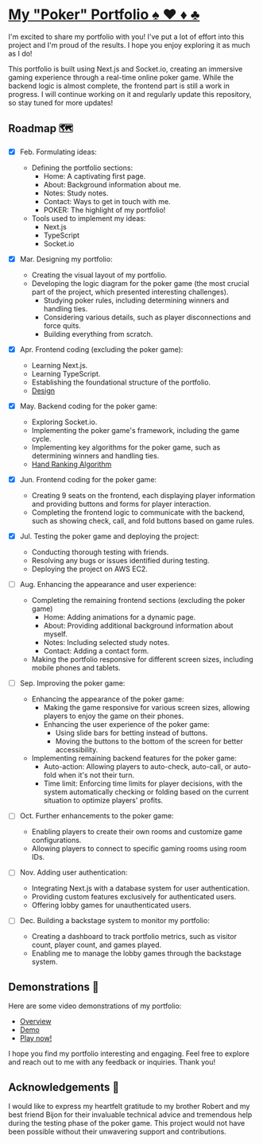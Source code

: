 # [My "Poker" Portfolio ♠️ ♥️ ♦️ ♣️](http://52.62.5.41:3000/)

I'm excited to share my portfolio with you! I've put a lot of effort into this project and I'm proud of the results. I hope you enjoy exploring it as much as I do!

This portfolio is built using Next.js and Socket.io, creating an immersive gaming experience through a real-time online poker game. While the backend logic is almost complete, the frontend part is still a work in progress. I will continue working on it and regularly update this repository, so stay tuned for more updates!

## Roadmap 🗺

- [x] Feb. Formulating ideas:
    - Defining the portfolio sections:
        - Home: A captivating first page.
        - About: Background information about me.
        - Notes: Study notes.
        - Contact: Ways to get in touch with me.
        - POKER: The highlight of my portfolio!
    - Tools used to implement my ideas:
        - Next.js
        - TypeScript
        - Socket.io

- [x] Mar. Designing my portfolio:
    - Creating the visual layout of my portfolio.
    - Developing the logic diagram for the poker game (the most crucial part of the project, which presented interesting challenges).
        - Studying poker rules, including determining winners and handling ties.
        - Considering various details, such as player disconnections and force quits.
        - Building everything from scratch.

- [x] Apr. Frontend coding (excluding the poker game):
    - Learning Next.js.
    - Learning TypeScript.
    - Establishing the foundational structure of the portfolio.
    - [Design](https://www.figma.com/file/9usTFZapvmAlZDlqWjWqkz/Taxes-Hold'em-(State)?type=whiteboard&node-id=0%3A1&t=g0gFFLPsrJ8NQiXV-1)

- [x] May. Backend coding for the poker game:
    - Exploring Socket.io.
    - Implementing the poker game's framework, including the game cycle.
    - Implementing key algorithms for the poker game, such as determining winners and handling ties.
    - [Hand Ranking Algorithm](https://github.com/yenju0425/MyPortfolio/blob/main/games/sng/modules/deck.ts#L60C3-L60C23)

- [x] Jun. Frontend coding for the poker game:
    - Creating 9 seats on the frontend, each displaying player information and providing buttons and forms for player interaction.
    - Completing the frontend logic to communicate with the backend, such as showing check, call, and fold buttons based on game rules.

- [x] Jul. Testing the poker game and deploying the project:
    - Conducting thorough testing with friends.
    - Resolving any bugs or issues identified during testing.
    - Deploying the project on AWS EC2.

- [ ] Aug. Enhancing the appearance and user experience:
    - Completing the remaining frontend sections (excluding the poker game)
        - Home: Adding animations for a dynamic page.
        - About: Providing additional background information about myself.
        - Notes: Including selected study notes.
        - Contact: Adding a contact form.
    - Making the portfolio responsive for different screen sizes, including mobile phones and tablets.

- [ ] Sep. Improving the poker game:
    - Enhancing the appearance of the poker game:
        - Making the game responsive for various screen sizes, allowing players to enjoy the game on their phones.
        - Enhancing the user experience of the poker game:
            - Using slide bars for betting instead of buttons.
            - Moving the buttons to the bottom of the screen for better accessibility.
    - Implementing remaining backend features for the poker game:
        - Auto-action: Allowing players to auto-check, auto-call, or auto-fold when it's not their turn.
        - Time limit: Enforcing time limits for player decisions, with the system automatically checking or folding based on the current situation to optimize players' profits.

- [ ] Oct. Further enhancements to the poker game:
    - Enabling players to create their own rooms and customize game configurations.
    - Allowing players to connect to specific gaming rooms using room IDs.

- [ ] Nov. Adding user authentication:
    - Integrating Next.js with a database system for user authentication.
    - Providing custom features exclusively for authenticated users.
    - Offering lobby games for unauthenticated users.

- [ ] Dec. Building a backstage system to monitor my portfolio:
    - Creating a dashboard to track portfolio metrics, such as visitor count, player count, and games played.
    - Enabling me to manage the lobby games through the backstage system.

## Demonstrations 🎥

Here are some video demonstrations of my portfolio:

- [Overview](https://drive.google.com/file/d/1IhTcY-XxS72_lqjQuRIMe_-lcuZmrdNu/view?usp=share_link)
- [Demo](https://drive.google.com/file/d/1zjsPuKil9fPZCSl3_3OtOSei67nJgxcA/view?usp=share_link)
- [Play now!](http://13.211.167.3:3000/Games/sng)

I hope you find my portfolio interesting and engaging. Feel free to explore and reach out to me with any feedback or inquiries. Thank you!

## Acknowledgements 🙏

I would like to express my heartfelt gratitude to my brother Robert and my best friend Bijon for their invaluable technical advice and tremendous help during the testing phase of the poker game. This project would not have been possible without their unwavering support and contributions.